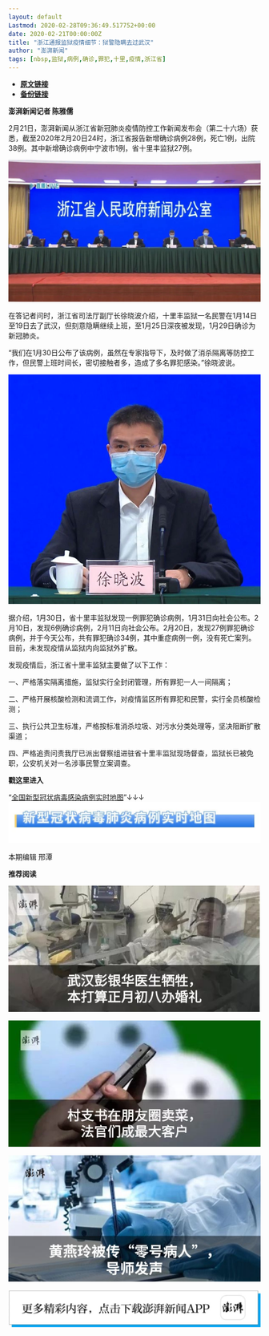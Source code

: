 ```yaml
---
layout: default
Lastmod: 2020-02-28T09:36:49.517752+00:00
date: 2020-02-21T00:00:00Z
title: "浙江通报监狱疫情细节：狱警隐瞒去过武汉"
author: "澎湃新闻"
tags: [nbsp,监狱,病例,确诊,罪犯,十里,疫情,浙江省]
---
```


* [**原文链接**](http://mp.weixin.qq.com/s?__biz=MjM5MzI5NTU3MQ==&amp;mid=2651588222&amp;idx=1&amp;sn=7d76257a25fb18013569f01641d998a1&amp;chksm=bd619bc28a1612d46e720d427db2112505972cd0ce659107e92da6704412e2c5dfa343f109ee#rd)
* [**备份链接**](http://archive.today/V8tl8)


**澎湃新闻记者 陈雅儒**

2月21日，澎湃新闻从浙江省新冠肺炎疫情防控工作新闻发布会（第二十六场）获悉，截至2020年2月20日24时，浙江省报告新增确诊病例28例，死亡1例，出院38例。其中新增确诊病例中宁波市1例，省十里丰监狱27例。

![](/images/post/2e1386f23de29386e2c44d149c86e933.jpg)

在答记者问时，浙江省司法厅副厅长徐晓波介绍，十里丰监狱一名民警在1月14日至19日去了武汉，但刻意隐瞒继续上班，至1月25日深夜被发现，1月29日确诊为新冠肺炎。

“我们在1月30日公布了该病例，虽然在专家指导下，及时做了消杀隔离等防控工作，但民警上班时间长，密切接触者多，造成了多名罪犯感染。”徐晓波说。

![](/images/post/2a3246d0030a3a0ce17b5d8491e651c1.jpg)

据介绍，1月30日，省十里丰监狱发现一例罪犯确诊病例，1月31日向社会公布。2月10日，发现6例确诊病例，2月11日向社会公布。2月20日，发现27例罪犯确诊病例，并于今天公布，共有罪犯确诊34例，其中重症病例一例，没有死亡案列。目前，未发现疫情从监狱内向监狱外扩散。

发现疫情后，浙江省十里丰监狱主要做了以下工作：    

一、严格落实隔离措施，监狱实行全封闭管理，所有罪犯一人一间隔离；

二、严格开展核酸检测和流调工作，对疫情监区所有罪犯和民警，实行全员核酸检测；

三、执行公共卫生标准，严格按标准消杀垃圾、对污水分类处理等，坚决阻断扩散渠道；

四、严格追责问责我厅已派出督察组进驻省十里丰监狱现场督查，监狱长已被免职，公安机关对一名涉事民警立案调查。

**戳这里进入**

“[全国新型冠状病毒感染病例实时地图](http://projects.thepaper.cn/thepaper-cases/839studio/feiyan/)”↓↓↓[![](/images/post/15a4bc01c19b9e56f61d4f79069e4c63.jpg)](http://projects.thepaper.cn/thepaper-cases/839studio/feiyan/)

本期编辑 邢潭  

**推荐阅读**

[![](/images/post/12e0d94be82829ed4f958ea785fc7b62.jpg)](http://mp.weixin.qq.com/s?__biz=MjM5MzI5NTU3MQ==&mid=2651587716&idx=1&sn=9cf340714786ffd74330418b03bccf7c&chksm=bd6199388a16102e76351195f852c7325de5e1620da5882bd04ccd1ff7d24b0b5dff09895509&scene=21#wechat_redirect)

[![](/images/post/b7a1607b1b9dd9e435b97383f11e4fdb.jpg)](http://mp.weixin.qq.com/s?__biz=MjM5MzI5NTU3MQ==&mid=2651587171&idx=1&sn=8aae24846a49ce902e6c154354f8d8ec&chksm=bd619fdf8a1616c944b7af5c259ccdede7203b086feaaf72a3deb060cebf529ed9de32c73e10&scene=21#wechat_redirect)  

[![](/images/post/83af442de9e7f18338c0bca1aa647957.jpg)](http://mp.weixin.qq.com/s?__biz=MjM5MzI5NTU3MQ==&mid=2651584348&idx=1&sn=b118991f08403d87db2ac1c8aeafca59&chksm=bd666ae08a11e3f6fd7394262e2448da823d05b843876a4d6e6da4a499a18d4dffa6e4fef766&scene=21#wechat_redirect)

![](/images/post/faa036129172f4ba4cb775ad946d1eff.jpg)

